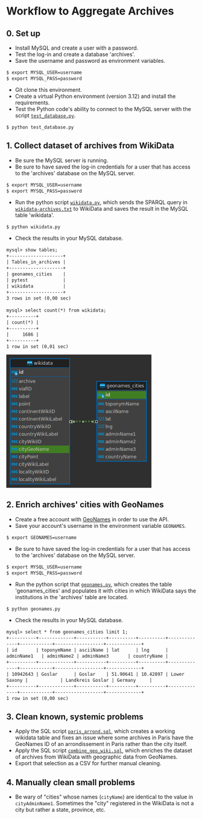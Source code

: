# Workflow to Aggregate Archives

## 0. Set up
- Install MySQL and create a user with a password.
- Test the log-in and create a database 'archives'.
- Save the username and password as environment variables.

```shell
$ export MYSQL_USER=username
$ export MYSQL_PASS=password
```

- Git clone this environment.
- Create a virtual Python environment (version 3.12) and install the requirements.
- Test the Python code's ability to connect to the MySQL server with the script [`test_database.py`](test_database.py).
```shell
$ python test_database.py
```

## 1. Collect dataset of archives from WikiData

- Be sure the MySQL server is running.
- Be sure to have saved the log-in credentials for a user that has access to the 'archives' database on the MySQL server.
```shell
$ export MYSQL_USER=username
$ export MYSQL_PASS=password
```
- Run the python script [`wikidata.py`](wikidata.py), which sends the SPARQL query in [`wikidata-archives.txt`](wikidata-archives.txt) to WikiData and saves the result in the MySQL table 'wikidata'.
```shell
$ python wikidata.py
```
- Check the results in your MySQL database.
```shell
mysql> show tables;
+--------------------+
| Tables_in_archives |
+--------------------+
| geonames_cities    |
| pytest             |
| wikidata           |
+--------------------+
3 rows in set (0,00 sec)

mysql> select count(*) from wikidata;
+----------+
| count(*) |
+----------+
|     1686 |
+----------+
1 row in set (0,01 sec)

```

![ER Diagram](er.png)

## 2. Enrich archives' cities with GeoNames

- Create a free account with [GeoNames](https://www.geonames.org/login) in order to use the API.
- Save your account's username in the environment variable `GEONAMES`.
```shell
$ export GEONAMES=username
```
- Be sure to have saved the log-in credentials for a user that has access to the 'archives' database on the MySQL server.
```shell
$ export MYSQL_USER=username
$ export MYSQL_PASS=password
```
- Run the python script that [`geonames.py`](geonames.py), which creates the table 'geonames_cities' and populates it with cities in which WikiData says the institutions in the 'archives' table are located.
```shell
$ python geonames.py
```
- Check the results in your MySQL database.
```shell
mysql> select * from geonames_cities limit 1;
+----------+-------------+-----------+----------+----------+--------------+------------+------------------+-------------+
| id       | toponymName | asciiName | lat      | lng      | adminName1   | adminName2 | adminName3       | countryName |
+----------+-------------+-----------+----------+----------+--------------+------------+------------------+-------------+
| 10942643 | Goslar      | Goslar    | 51.90641 | 10.42897 | Lower Saxony |            | Landkreis Goslar | Germany     |
+----------+-------------+-----------+----------+----------+--------------+------------+------------------+-------------+
1 row in set (0,00 sec)

```

## 3. Clean known, systemic problems

- Apply the SQL script [`paris_arrond.sql`](cleaning/paris_arrond.sql), which creates a working wikidata table and fixes an issue where some archives in Paris have the GeoNames ID of an arrondissement in Paris rather than the city itself.
- Apply the SQL script [`combine_geo_wiki.sql`](cleaning/combine_geo_wiki.sql), which enriches the dataset of archives from WikiData with geographic data from GeoNames.
- Export that selection as a CSV for further manual cleaning.

## 4. Manually clean small problems
- Be wary of "cities" whose names (`cityName`) are identical to the value in `cityAdminName1`. Sometimes the "city" registered in the WikiData is not a city but rather a state, province, etc.